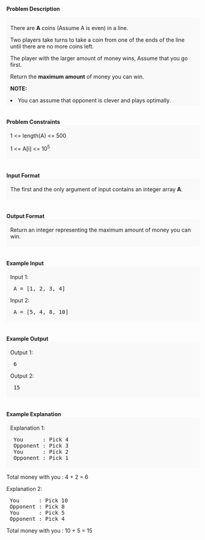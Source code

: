 <div class="markdown-content" id="problem-content">
<p><strong>Problem Description</strong><br/><div id="problem_description_markdown_content_value" style="background-color: #f9f9f9; padding: 5px 10px; "><p>There are <strong>A</strong> coins (Assume A is even) in a line.</p>
<p>Two players take turns to take a coin from one of the ends of the line until there are no more coins left.</p>
<p>The player with the larger amount of money wins, Assume that you go first.</p>
<p>Return the <strong>maximum amount</strong> of money you can win.</p>
<p><strong>NOTE:</strong></p>
<li> You can assume that opponent is clever and plays optimally.</li></div><br/><br/><strong>Problem Constraints</strong><br/><div id="problem_constraints_markdown_content_value" style="background-color: #f9f9f9; padding: 5px 10px; "><p>1 &lt;= length(A) &lt;= 500</p>
<p>1 &lt;= A[i] &lt;= 10<sup>5</sup></p></div><br/><br/><strong>Input Format</strong><br/><div id="input_format_markdown_content_value" style="background-color: #f9f9f9; padding: 5px 10px; "><p>The first and the only argument of input contains an integer array <strong>A</strong>.</p></div><br/><br/><strong>Output Format</strong><br/><div id="output_format_markdown_content_value" style="background-color: #f9f9f9; padding: 5px 10px; "><p>Return an integer representing the maximum amount of money you can win.</p></div><br/><br/><strong>Example Input</strong><br/><div id="example_input_markdown_content_value" style="background-color: #f9f9f9; padding: 5px 10px; "><p>Input 1:</p>
<pre>
 A = [1, 2, 3, 4]
</pre>
<p>Input 2:</p>
<pre>
 A = [5, 4, 8, 10]
</pre></div><br/><br/><strong>Example Output</strong><br/><div id="example_output_markdown_content_value" style="background-color: #f9f9f9; padding: 5px 10px; "><p>Output 1:</p>
<pre>
 6
</pre>
<p>Output 2:</p>
<pre>
 15
</pre></div><br/><br/><strong>Example Explanation</strong><br/><div id="example_explanation_markdown_content_value" style="background-color: #f9f9f9; padding: 5px 10px; "><p>Explanation 1:</p>
<pre>
 You      : Pick 4
 Opponent : Pick 3
 You      : Pick 2
 Opponent : Pick 1</pre></div></p>
<p>Total money with you : 4 + 2 = 6

<p>Explanation 2:</p>
<pre>
 You      : Pick 10
 Opponent : Pick 8
 You      : Pick 5
 Opponent : Pick 4</pre></p>
<p>Total money with you : 10 + 5 = 15
</p></div>